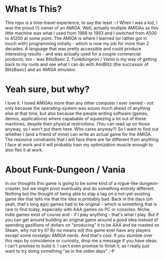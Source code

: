 # What Is This?
This repo is a time-travel experience, to say the least :-) 
When I was a kid, I was the proud (!) owner of an AMIGA. Well, actually multiple AMIGAs as this little machine was what I used from 1988 to 1993 and I switched from A500 to A1200 at some point.
The AMIGA is where I learned (or rather got in touch with) programming initially - which is now my job for more than 2 decades.
A language that was pretty accessible and could produce interesting results - and was actually used for a couple commercial products, too - was BlitzBasic 2.
*Funkdungeon / Vania* is my way of getting back to my roots and see what I can do with AmiBlitz (the successor of BlitzBasic) and an AMIGA emulator.

# Yeah sure, but why?
I love it. I loved AMIGAs more than any other computer I ever owned - not only because the operating-system was soooo much ahead of anything else at that time, but also because the people writing software (games, demos, applications) where capabable of squeezing a lot out of these machines, despite their physical restrictions. (You can read up on those anyway, so I won't put them here. Who cares anyway?)
So I want to find out whether I (and a friend of mine) can write an actual game for the AMIGA.
The resource constraints that I will face there are far different from anything I face at work and it will probably train my optimization muscle enough to also flex it at work.

# About Funk-Dungeon / Vania
In our thoughts this game is going to be some kind of a rogue-like dungeon-crawler, but we might pivot eventually and do something entirely different.
Nothing but the thought of being able to slap a tag on a not-yet-existing game like that tells me that the idea is probably bad.
Back in the days (oh yeah, that's long ago) games had to be original - which is something that is rare to find today, especially with AAA games on PC or consoles. Niche, indie games exist of course and - if I play anything - that's what I play. But if you can get around building an original game around a good idea instead of spending gazillions of dollars on "producing" it to be AAA and be roasted on Steam, why not try it?
By no means will this game ever have any players except some nostalgic AMIGA nerds. And that's cool.
If you stumble over this repo by coincidence or curiosity, drop me a message if you have ideas.
I can't promise to build it. I can't even promise to finish it, as I really just want to try doing something "as in the olden days" ;-P 


